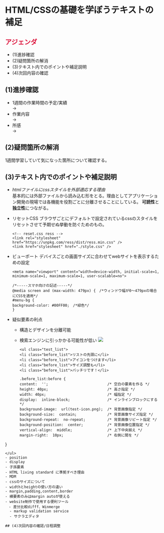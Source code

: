 # HTML/CSSの基礎を学ぼうテキストの補足
## <font color="crimson">アジェンダ</font>
- (1)進捗確認
- (2)疑問箇所の解消
- (3)テキスト内でのポイントや補足説明
- (4)次回内容の確認

## (1)進捗確認
- 1週間の作業時間の予定/実績<br>
→<br>
- 作業内容<br>
→<br>
- 所感<br>
→<br>

## (2)疑問箇所の解消
1週間学習していて気になった箇所について確認する。




## (3)テキスト内でのポイントや補足説明
- _htmlファイルにcssスタイルを外部適応する理由_<br>
基本的には外部ファイルから読み込む形をとる。理由としてアプリケーション開発の現場では各機能を役割ごとに分離させることにしている。
**可読性**と**独立性**につながる。
- リセットCSS
  ブラウザごとにデフォルトで設定されているcssのスタイルをリセットさせて予期せぬ挙動を防ぐためのもの。
  ```
  <!-- reset.css ress -->
  <link rel="stylesheet" href="https://unpkg.com/ress/dist/ress.min.css" />
  <link href="stylesheet" href="./style.css" />
  ```
 
- ビューポート
  デバイスごとの画面サイズに合わせてwebサイトを表示するための設定
  ```
  <meta name="viewport" content="width=device-width, initial-scale=1, minimum-scale=1, maximum-scale=1, user-scalable=no">
  ```
  ```
  /*-----スマホ向けの記述-----*/
  @media screen and (max-width: 479px) {　/*ウィンドウ幅が0～479pxの場合にCSSを適用*/
  #menu-bg {
  background-color: #00FF00;　/*緑色*/
  }
  ```
- 疑似要素の利点
  - 構造とデザインを分離可能
  - 検索エンジンに引っかかる可能性が低い
    <img src="./test-icon.png">
    
    ```
    <ul class="test_list">
    <li class="before_list">リストの先頭に</li>
    <li class="before_list">アイコンをつけます</li>
    <li class="before_list">サイズ調整も</li>
    <li class="before_list">バッチリです！</li>
    ```
    ```
    .before_list:before {
    content:  '';                           /* 空白の要素を作る */
    height: 40px;                           /* 高さ指定 */
    width: 40px;                            /* 幅指定 */
    display:  inline-block;                 /* インラインブロックにする */
    background-image:  url(test-icon.png);  /* 背景画像指定 */
    background-size:  contain;              /* 背景画像サイズ指定 */
    background-repeat:  no-repeat;          /* 背景画像リピート指定 */
    background-position:  center;           /* 背景画像位置指定 */
    vertical-align:  middle;                /* 上下中央揃え */
    margin-right:  10px;                    /* 右側に間を */
}
```
</ul>
- position
- display
- 子孫要素
- HTML living standard に準拠すべき理由
- MDM
- cssのサイズについて
- widthとheightの使い方の違い
- margin,padding,content,border
- 横要素のみはmargin autoが使える
- website制作で使用する便利ツール
　- 差分比較difff、Winmerge
  - markup validation service
  - サクラエディタ
    
## (4)次回内容の確認/日程調整










